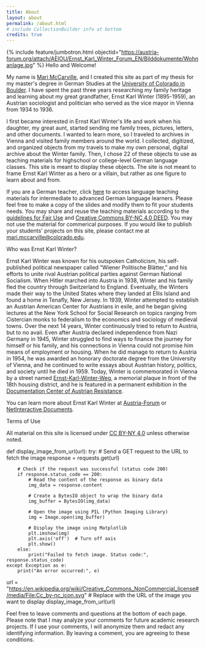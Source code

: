 ```yaml
---
title: About
layout: about
permalink: /about.html
# include CollectionBuilder info at bottom
credits: true
---
```

{% include feature/jumbotron.html objectid="https://austria-forum.org/attach/AEIOU/Ernst_Karl_Winter_Forum_EN/Bilddokumente/Wohnanlage.jpg" %}
Hello and Welcome!  

My name is [Mari McCarville](https://www.linkedin.com/in/marimccarville/), and I created this site as part of my thesis for my master's degree in German Studies at the [University of Colorado in Boulder](https://www.colorado.edu/gsll/). I have spent the past three years researching my family heritage and learning about my great grandfather, Ernst Karl Winter (1895-1959), an Austrian sociologist and politician who served as the vice mayor in Vienna from 1934 to 1936. 

I first became interested in Ernst Karl Winter's life and work when his daughter, my great aunt, started sending me family trees, pictures, letters, and other documents. I wanted to learn more, so I traveled to archives in Vienna and visited family members around the world. I collected, digitized, and organized objects from my travels to make my own personal, digital archive about the Winter family. Then, I chose 22 of these objects to use as teaching materials for highschool or college-level German language classes. This site is meant to display these objects. The site is not meant to frame Ernst Karl Winter as a hero or a villain, but rather as one figure to learn about and from. 

If you are a German teacher, click [here](https://drive.google.com/drive/folders/1kcDV2HTOv9J_epONyc2UIJPc6n5eMA38?usp=sharing) to access language teaching materials for intermediate to advanced German language learners. Please feel free to make a copy of the slides and modify them to fit your students needs. You may share and reuse the teaching materials according to the [guidelines for Fair Use](https://www.copyright.gov/title17/92chap1.html#107) and [Creative Commons BY-NC 4.0 DEED](https://creativecommons.org/licenses/by-nc/4.0/). You may not use the material for commerical purposes. If you would like to publish your students' projects on this site, please contact me at mari.mccarville@colorado.edu.

Who was Ernst Karl Winter? 

Ernst Karl Winter was known for his outspoken Catholicism, his self-published political newspaper called “Wiener Politische Blätter,” and his efforts to unite rival Austrian political parties against German National Socialism. When Hitler marched into Austria in 1938, Winter and his family fled the country through Switzerland to England. Eventually, the Winters made their way to the United States where they landed at Ellis Island and found a home in Tenafly, New Jersey. In 1939, Winter attempted to establish an Austrian American Center for Austrians in exile, and he began giving lectures at the New York School for Social Research on topics ranging from Cistercian monks to federalism to the economics and sociology of medieval towns. Over the next 14 years, Winter continuously tried to return to Austria, but to no avail. Even after Austria declared independence from Nazi Germany in 1945, Winter struggled to find ways to finance the journey for himself or his family, and his connections in Vienna could not promise him means of employment or housing. When he did manage to return to Austria in 1954, he was awarded an honorary doctorate degree from the University of Vienna, and he continued to write essays about Austrian history, politics, and society until he died in 1959. Today, Winter is commemorated in Vienna by a street named [Ernst-Karl-Winter-Weg](https://www.google.com/maps/place/Ernst-Karl-Winter-Weg,+1190+Wien,+Austria/data=!4m2!3m1!1s0x476d0890016e110f:0xa1f1c1c13d145d27?sa=X&ved=2ahUKEwiQ_teet-qDAxVxJzQIHeY1CX4Q8gF6BAgUEAA), a memorial plaque in front of the 18th housing district, and he is featured in a permanent exhibition in the [Documentation Center of Austrian Resistance](https://www.doew.at/english).

You can learn more about Ernst Karl Winter at [Austria-Forum](https://austria-forum.org/af/AEIOU/Ernst_Karl_Winter_Forum_EN) or [NetInteractive Documents](https://www.nid-library.com/Home/Collections?search=Ernst+Karl+Winter&_filter=0). 

Terms of Use 

All material on this site is licensed under [CC BY-NY 4.0](https://creativecommons.org/licenses/by-nc/4.0/) unless otherwise noted. 

def display_image_from_url(url):
    try:
        # Send a GET request to the URL to fetch the image
        response = requests.get(url)
        
        # Check if the request was successful (status code 200)
        if response.status_code == 200:
            # Read the content of the response as binary data
            img_data = response.content
            
            # Create a BytesIO object to wrap the binary data
            img_buffer = BytesIO(img_data)
            
            # Open the image using PIL (Python Imaging Library)
            img = Image.open(img_buffer)
            
            # Display the image using Matplotlib
            plt.imshow(img)
            plt.axis('off')  # Turn off axis
            plt.show()
        else:
            print("Failed to fetch image. Status code:", response.status_code)
    except Exception as e:
        print("An error occurred:", e)
url = "https://en.wikipedia.org/wiki/Creative_Commons_NonCommercial_license#/media/File:Cc_by-nc_icon.svg"  # Replace with the URL of the image you want to display
display_image_from_url(url)

Feel free to leave comments and questions at the bottom of each page. Please note that I may analyze your comments for future academic research projects. If I use your comments, I will anonymize them and redact any identifying information. By leaving a comment, you are agreeing to these conditions.   
